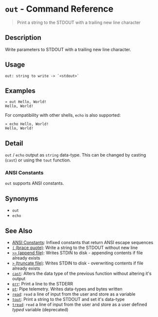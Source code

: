 # `out` - Command Reference

> Print a string to the STDOUT with a trailing new line character

## Description

Write parameters to STDOUT with a trailing new line character.

## Usage

    out: string to write -> `<stdout>`

## Examples

    » out Hello, World!
    Hello, World!

For compatibility with other shells, `echo` is also supported:

    » echo Hello, World!
    Hello, World!

## Detail

`out` / `echo` output as `string` data-type. This can be changed by casting
(`cast`) or using the `tout` function.

### ANSI Constants

`out` supports ANSI constants.

## Synonyms

- `out`
- `echo`

## See Also

- [ANSI Constants](../user-guide/ansi.md):
  Infixed constants that return ANSI escape sequences
- [`(` (brace quote)](../commands/brace-quote.md):
  Write a string to the STDOUT without new line
- [`>>` (append file)](../commands/greater-than-greater-than.md):
  Writes STDIN to disk - appending contents if file already exists
- [`>` (truncate file)](../commands/greater-than.md):
  Writes STDIN to disk - overwriting contents if file already exists
- [`cast`](../commands/cast.md):
  Alters the data type of the previous function without altering it's output
- [`err`](../commands/err.md):
  Print a line to the STDERR
- [`pt`](../commands/pt.md):
  Pipe telemetry. Writes data-types and bytes written
- [`read`](../commands/read.md):
  `read` a line of input from the user and store as a variable
- [`tout`](../commands/tout.md):
  Print a string to the STDOUT and set it's data-type
- [`tread`](../commands/tread.md):
  `read` a line of input from the user and store as a user defined _typed_ variable (deprecated)
